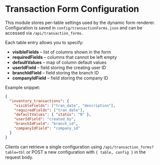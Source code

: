 # Transaction Form Configuration

This module stores per-table settings used by the dynamic form renderer. Configuration is saved in `config/transactionForms.json` and can be accessed via `/api/transaction_forms`.

Each table entry allows you to specify:

- **visibleFields** – list of columns shown in the form
- **requiredFields** – columns that cannot be left empty
- **defaultValues** – map of column default values
- **userIdField** – field storing the creating user ID
- **branchIdField** – field storing the branch ID
- **companyIdField** – field storing the company ID

Example snippet:

```json
{
  "inventory_transactions": {
    "visibleFields": ["tran_date", "description"],
    "requiredFields": ["tran_date"],
    "defaultValues": { "status": "N" },
    "userIdField": "created_by",
    "branchIdField": "branch_id",
    "companyIdField": "company_id"
  }
}
```

Clients can retrieve a single configuration using `/api/transaction_forms?table=tbl` or POST a new configuration with `{ table, config }` in the request body.

